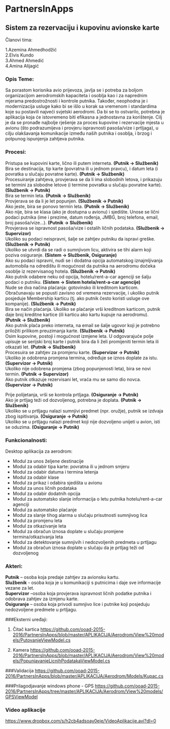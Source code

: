 # PartnersInApps
## Sistem za rezervaciju i kupovinu avionske karte
Članovi tima:

1.Azemina Ahmedhodžić  
2.Elvis Kundo  
3.Ahmed Ahmedić  
4.Amina Alijagić  

### Opis Teme:

Sa porastom korisnika avio prijevoza, javlja se i potreba za boljom organizacijom aerodromskih kapaciteta i osoblja kao i za naprednim mjerama predostrožnosti i kontrole putnika. Također, neophodna je i modernizacija usluge kako bi se išlo u korak sa vremenom i standardima koje su postavili najveći svjetski aerodromi. Da bi se to ostvarilo, potrebna je aplikacija koja će istovremeno biti efikasna a jednostavna za korištenje. 
Cilj je da se pronađe najbolje rješenje za proces kupovine i rezervacije mjesta u avionu (što podrazumijeva i provjeru ispravnosti pasoša/vize i prtljaga), u cilju olakšavanja komunikacije između naših putnika i osoblja, i brzog i potpunog ispunjenja zahtjeva putnika.

### Procesi:

 Pristupa se kupovini karte, lično ili putem interneta. **(Putnik -> Službenik)**  
 Bira se destinacija, tip karte (povratna ili u jednom pravcu), i datum leta (i povratka u slučaju povratne karte). 
**(Putnik -> Službenik)**  
 Procesuiranje zahtjeva, provjerava se da li ima slobodnih letova, i prikazuju se termini za slobodne letove (i termine povratka u  slučaju povratne karte). **(Službenik -> Putnik)**  
 Bira se termin leta. **(Putnik -> Službenik)**  
 Provjerava se da li je let popunjen.  **(Službenik -> Putnik)**  
 Ako jeste, bira se ponovo termin leta. **(Putnik -> Službenik)**  
 Ako nije, bira se klasa (ako je dostupna u avionu) i sjedište. Unose se lični podaci putnika (ime i prezime, datum rođenja, JMBG, broj telefona, email, broj pasoša/vize...). **(Putnik -> Službenik)**  
 Provjerava se ispravnost pasoša/vize i ostalih ličnih podataka. **(Službenik -> Supervizor)**  
 Ukoliko su podaci neispravni, šalje se zahtjev putniku da ispravi greške. **(Službenik -> Putnik)**  
 Ukoliko se utvrdi da se radi o sumnjivom licu, aktivira se tihi alarm koji poziva osiguranje. 
**(Sistem -> Službenik, Osiguranje)**  
 Ako su podaci ispravni, nudi se i dodatna opcija automatskog iznajmljivanja automobila na odredištu ili mogućnost da putnika na aerodromu dočeka osoblje iz rezervisanog hotela. **(Službenik -> Putnik)**  
 Ako putnik odabere neku od opcija, hotelu/rent-a-car agenciji se šalju podaci o putniku. **(Sistem -> Sistem hotela/rent-a-car agencije)**  
 Nude se dva načina plaćanja: gotovinsko ili kreditnom karticom. Obračunavaju se popusti zavisno od vremena rezervacije, i ukoliko putnik posjeduje Membership karticu (tj. ako putnik često koristi usluge ove kompanije). **(Službenik -> Putnik)**  
 Bira se način plaćanja. Ukoliko se plaćanje vrši kreditnom karticom, putnik daje broj kreditne kartice (ili karticu ako kartu kupuje na aerodromu). **(Putnik -> Službenik)**  
 Ako putnik plaća preko interneta, na email se šalje ugovor koji je potrebno priložiti prilikom preuzimanja karte. **(Službenik -> Putnik)**  
 Osim kupovine, postoji i mogućnost izmjene leta. U odgovarajuće polje upisuje se serijski broj karte i putnik bira da li želi promijeniti termin leta ili otkazati let. **(Putnik -> Službenik)**  
 Procesuira se zahtjev za promjenu karte. **(Supervizor -> Putnik)**  
 Ukoliko je odobrena promjena termina, određuje se iznos doplate za istu. **(Supervizor -> Putnik)**   
 Ukoliko nije odobrena promjena (zbog popunjenosti leta), bira se novi termin.  **(Putnik -> Supervizor)**  
 Ako putnik otkazuje rezervisani let, vraća mu se samo dio novca. **(Supervizor -> Putnik)**  

 Prije polijetanja, vrši se kontrola prtljaga. **(Osiguranje -> Putnik)**  
 Ako je prtljag teži od dozvoljenog, potrebna je doplata. **(Putnik -> Službenik)**  
 Ukoliko se u prtljagu nalazi sumnjivi predmet (npr. oružje), putnik se izdvaja zbog ispitivanja. **(Osiguranje -> Putnik)**  
 Ukoliko se u prtljagu nalazi predmet koji nije dozvoljeno unijeti u avion, isti se oduzima. **(Osiguranje -> Putnik)**  

### Funkcionalnosti:

Desktop aplikacija za aerodrom:
-	Modul za unos željene destinacije 
-	Modul za odabir tipa karte: povratna ili u jednom smjeru
-	Modul za odabir datuma i termina letenja
-	Modul za odabir klase
-	Modul za prikaz i odabira sjedišta u avionu
-	Modul za unos ličnih podataka
-	Modul za odabir dodatnih opcija
-	Modul za automatsko slanje informacija o letu putnika hotelu/rent-a-car agenciji
-	Modul za automatsko plaćanje
-	Modul za slanje tihog alarma u slučaju prisutnosti sumnjivog lica
-	Modul za promjenu leta 
-	Modul za otkazivanje leta
-	Modul za obračun iznosa doplate u slučaju promjene termina/otkazivanja leta 
-	Modul za detektovanje sumnjivih i nedozvoljenih predmeta u prtljagu
-	Modul za obračun iznosa doplate u slučaju da je prtljag teži od dozvoljenog

### Akteri:

 **Putnik** – osoba koja predaje zahtjev za avionsku kartu.  
 **Službenik** - osoba koja je u komunikaciji s putnicima i daje sve informacije vezane za let.  
 **Supervizor** –osoba koja provjerava ispravnost ličnih podatke putnika i odobrava zahtjev za izmjenu karte.  
 **Osiguranje** – osoba koja privodi sumnjivo lice i putnike koji posjeduju nedozvoljene predmete u prtljagu.  

###Eksterni uređaji:
1. Čitač kartica
https://github.com/ooad-2015-2016/PartnersInApps/blob/master/APLIKACIJA/Aerodrom/View%20models/PutovanjeViewModel.cs

2. Kamera
https://github.com/ooad-2015-2016/PartnersInApps/blob/master/APLIKACIJA/Aerodrom/View%20models/PopunjavanjeLicnihPodatakaViewModel.cs

###Validacija
https://github.com/ooad-2015-2016/PartnersInApps/blob/master/APLIKACIJA/Aerodrom/Models/Kupac.cs

###Prilagodjavanje windows phone - GPS
https://github.com/ooad-2015-2016/PartnersInApps/tree/master/APLIKACIJA/Aerodrom/View%20models/GPSViewModel

### Video aplikacije
https://www.dropbox.com/s/h2cb4adsoay0eje/VideoAplikacije.avi?dl=0
